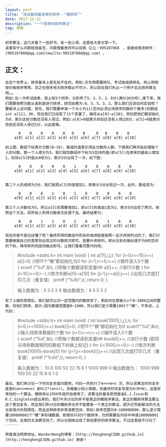 ```yaml
---
layout: post
title: "浅谈最快最简单的排序--“桶排序”"
date: 2017-12-12 
description: "一个简单的排序算法"
tag: 博客 
---   
```


	初学算法，这几天看了一些好书，有一些心得，这里给大家分享一下。
	读者有什么问题给我留言，问题很着急的可以加我 ＱＱ：995107866　，或者给我发邮件：[995107866@qq.com](mailto:995107866@qq.com) 。

## 正文：

    在这个世界上，排序基本上是无处不在的，例如:买东西需要排队、考试按成绩排名、网上购物按价格排序等等。总之在很多地方排序都必不可少，所以现在我们先从一个例子走近排序算法吧……  
    例如:在一次考试结束，班上有5个同学，分别考了5，3，5，2，8分(满分10分吧),接下来，我们需要按照分数从高到底进行排序，排完结果为:8，5，5，3，2。那么我们应该如何实验呢？
    要解决上述问题，首先，我们需要申请一个大小为11(空间必须比待排序的数的个数多)的数组 int a[11]。OK，现在我们已经有了11个变量了，编号从a[0]~a[10]。然后把他们都初始化为0，表示这些分数还没有人得过，例如:a[0]=0就表示目前还没有人得过0分，a[5]=0就表示目前还没有人得过5分，以此类推。
```
	  0	   0    0	 0	  0	  0	   0	 0	 0	  0	   0
	a[0] a[1] a[2] a[3] a[4] a[5] a[6] a[7]	a[8] a[9] a[10]
```
       
	如上图，数组下标表示分数(0~10)，数组的值表示得此分数的人数。下面我们再开始处理每个人的分数，第一个人得分为5，我们就将数组中下标为5空间的值(即a[5])在原来的基础上增加1，则将a[5]的值从0改为1，表示5分出现了一次，如下图:
```
	  0    0    0	 0	  0	   1    0    0    0    0    0
	a[0] a[1] a[2] a[3] a[4] a[5] a[6] a[7]	a[8] a[9] a[10]
     
```

	第二个人的成绩为3分，我们就把a[3]的值增加1，即表示3分出现过一次，此时，数组变为:
```	
      0	   0    0	 1	  0	   1    0    0    0    0    0
	a[0] a[1] a[2] a[3] a[4] a[5] a[6] a[7]	a[8] a[9] a[10]
```

	第三个人分数也为5，所以a[5]还需要增加1，即a[5]的值由1变为2，表示5分出现了两次。按照这个方法，将所有人所得分数依次处理下去，最终结果为:
```
      0	   0    1	 1	  0	   2    0    0    1    0    0
	a[0] a[1] a[2] a[3] a[4] a[5] a[6] a[7]	a[8] a[9] a[10]
```

	现在你是不是已经懂了呢？最终所得的数组中所存的成绩就是按照一定次序排列过的了。我们只需要根据自己的意愿将出现过的分数依次即可，若要升序排列，即从左到右输出值不为0的空间的下标，降序排列则逆向输出即可。让我们看看完整代码吧。

>	#include <stdio.h>
>	int main (void)
>	{
>		int a[11],i,j,t;
>		for (i=0;i<=10;i++)
>			a[i]=0;					//把11个“桶”都初始化为0
>		for (i=1;i<=5;i++)			//循环读入5个数	
>		{
>			scanf ("%d",&t);		//把每个数都读到变量t中
>			a[t]++;					//进行计数 
>		}
>		for (i=10;i>=0;i--)			//依次判断a[0]~a[10] 
>			for (j=1;j<=a[i];j++)	//出现几次就打印几次（重复值） 
>				printf ("%d\t",i);
>		return 0; 
>	} 
>
>	输入数据为：5 3 5 2 8
>	输出数据为：8 5 5 3 2

	有了上面的思想后，我们就可以对一定范围内的数排序了，例如对任意输入n个0~1000之间的整数，将他们排序。提示:因为数据范围是0~1000，所以我们至少需要1001个"桶"。不多说，上代码：
	
>	#include <stdio.h>
>	int main (void)
>	{
>		int book[1001],i,j,t,n;
>		for (i=0;i<=1000;i++)
>			book[i]=0;				//把11个“桶”都初始化为0
>		scanf("%d",&n);				//输入待排序数据的个数 
>		for (i=1;i<=n;i++)			//循环读入5个数	
>		{
>			scanf ("%d",&t);		//把每个数都读到变量t中
>			book[t]++;				//进行计数 (即将与待排数据相同的数组下标做上标记)
>		}
>		for (i=1000;i>=0;i--)			//依次判断book[1000]~book[0] 
>			for (j=1;j<=book[i];j++)	//出现几次就打印几次（重复值） 
>				printf ("%d\t",i);
>		return 0; 
>	} 
>
>	输入数据为：
>	10
>	8  100  50  22  15  6  1  1000  999  0
>	输出数据为：
>	1000  999  100  50  22  15  8  6  1  0

	最后，我们来讨论一下时间复杂度问题吧，代码一共执行了m+n+m+n 次，所以该算法时间复杂度是O(m+n+m+n) 即O(2*(m+n))。忽略最小较小常数，则最终时间复杂度为O(M+N)。这是非常快的一个算法，桶排序从1956年就开始使用了，该算法的基本思想是由E.J.Issac和R.C.Singleton提出来的。我们今天讨论的并不是真正的桶排序算法，真正的桶排序算法要比这个更加复杂，而且我们所讨论的桶排序也并不能算是一个真正的算法，因为它所能解决的方法也有很大的局限性。而且这种排序非常浪费空间，例如:排序范围为0~100000000，那么至少需要100000001个"桶"来存储数据，即使你只对5个数排序，仍然需要在内存中申请100000001个空间，这真的太浪费空间了。所以也相继出现了其他更好的排序算法，不过这里就不讨论了······
	
	转载请注明原地址，WonderHeng的博客：[http://henghengCSDN.github.io](http://henghengCSDN.github.io) 谢谢！

